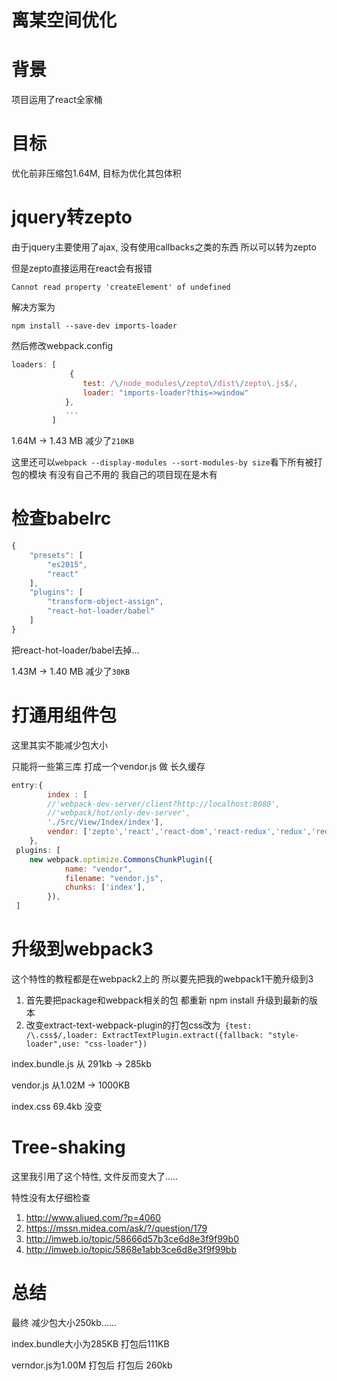 # 离某空间优化

# 背景

项目运用了react全家桶

# 目标

优化前非压缩包1.64M, 目标为优化其包体积

# jquery转zepto

由于jquery主要使用了ajax, 没有使用callbacks之类的东西 所以可以转为zepto

但是zepto直接运用在react会有报错

`Cannot read property 'createElement' of undefined`

解决方案为

`npm install --save-dev imports-loader`

然后修改webpack.config

```javascript
loaders: [
             {
                test: /\/node_modules\/zepto\/dist\/zepto\.js$/,
                loader: "imports-loader?this=>window"
            },
            ...
         ]
```

1.64M -> 1.43 MB 减少了`210KB`

这里还可以`webpack --display-modules --sort-modules-by size`看下所有被打包的模块 有没有自己不用的 我自己的项目现在是木有

# 检查babelrc

```javascript
{
	"presets": [
		"es2015",
		"react"
	],
    "plugins": [
        "transform-object-assign",
        "react-hot-loader/babel"
    ]
}

```
把react-hot-loader/babel去掉...

1.43M -> 1.40 MB 减少了`30KB`

# 打通用组件包

这里其实不能减少包大小

只能将一些第三库 打成一个vendor.js 做 长久缓存

```javascript
entry:{ 
        index : [
        //'webpack-dev-server/client?http://localhost:8080',
        //'webpack/hot/only-dev-server',
        './Src/View/Index/index'],
        vendor: ['zepto','react','react-dom','react-redux','redux','redux-thunk','underscore','k-logging', 'react-router']
    },
 plugins: [
    new webpack.optimize.CommonsChunkPlugin({
            name: "vendor",
            filename: "vendor.js",
            chunks: ['index'],
        }),
 ]
```

# 升级到webpack3

这个特性的教程都是在webpack2上的 所以要先把我的webpack1干脆升级到3

1. 首先要把package和webpack相关的包 都重新 npm install 升级到最新的版本
2. 改变extract-text-webpack-plugin的打包css改为` {test: /\.css$/,loader: ExtractTextPlugin.extract({fallback: "style-loader",use: "css-loader"})`

index.bundle.js 从 291kb -> 285kb

vendor.js 从1.02M -> 1000KB

index.css 69.4kb 没变

# Tree-shaking

这里我引用了这个特性, 文件反而变大了.....

特性没有太仔细检查

1. http://www.aliued.com/?p=4060
2. https://mssn.midea.com/ask/?/question/179
3. http://imweb.io/topic/58666d57b3ce6d8e3f9f99b0
4. http://imweb.io/topic/5868e1abb3ce6d8e3f9f99bb

# 总结

最终 减少包大小250kb......

index.bundle大小为285KB 打包后111KB

verndor.js为1.00M 打包后 打包后 260kb
